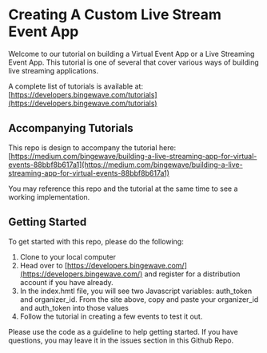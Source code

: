 
# Creating A Custom Live Stream Event App

Welcome to our tutorial on building a Virtual Event App or a Live Streaming Event App. This tutorial is one of several that cover various ways of building live streaming applications.

A complete list of tutorials is available at: [https://developers.bingewave.com/tutorials](https://developers.bingewave.com/tutorials)

## Accompanying Tutorials
This repo is design to accompany the tutorial here: [https://medium.com/bingewave/building-a-live-streaming-app-for-virtual-events-88bbf8b617a1](https://medium.com/bingewave/building-a-live-streaming-app-for-virtual-events-88bbf8b617a1)

You may reference this repo and the tutorial at the same time  to see a working implementation.

## Getting Started
To get started with this repo, please do the following:
1. Clone to your local computer
2. Head over to [https://developers.bingewave.com/](https://developers.bingewave.com/) and register for a distribution account if you have already.
3. In the  index.hmtl file,  you will see two Javascript variables: auth_token and organizer_id. From the site above, copy and paste your organizer_id and auth_token into those values
4. Follow the tutorial in creating a few events to test it out.

  

Please use the code as a guideline to help getting started. If you have questions, you may leave it in the issues section in this Github Repo.